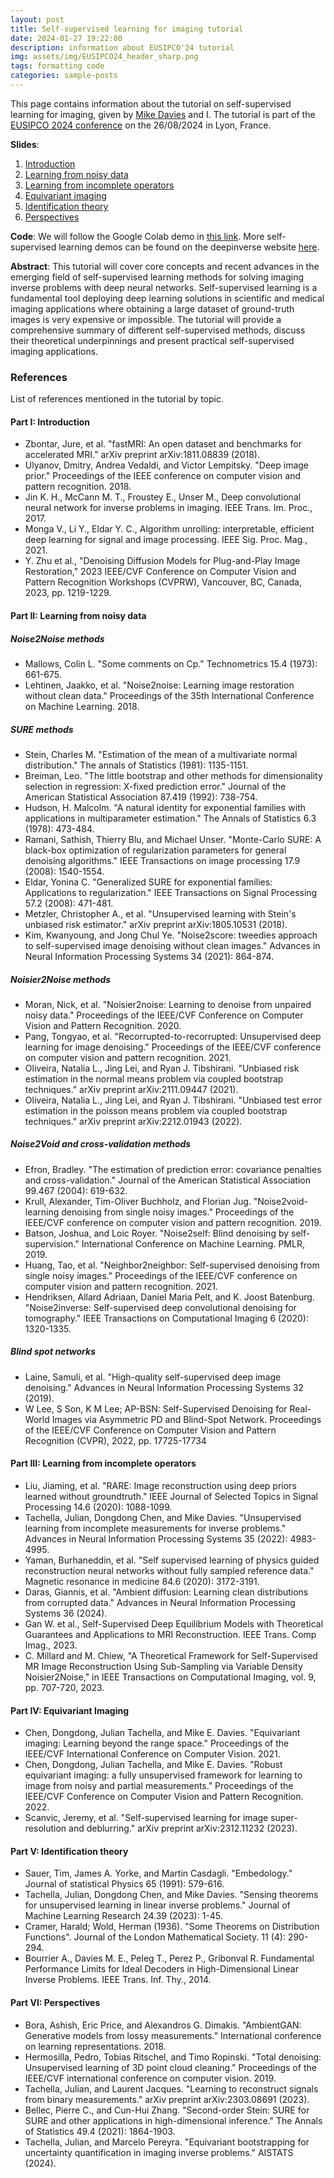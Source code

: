 ```yaml
---
layout: post
title: Self-supervised learning for imaging tutorial
date: 2024-01-27 19:22:00
description: information about EUSIPCO'24 tutorial
img: assets/img/EUSIPCO24_header_sharp.png
tags: formatting code
categories: sample-posts
---
```


This page contains information about the tutorial on self-supervised learning for imaging, given by [Mike Davies](https://www.eng.ed.ac.uk/about/people/professor-michael-e-davies) and I.
The tutorial is part of the [EUSIPCO 2024 conference](https://eusipcolyon.sciencesconf.org/resource/page/id/28) on the 26/08/2024 in Lyon, France.

**Slides**: 

1. [Introduction](/assets/pdf/part1.pdf)
2. [Learning from noisy data](/assets/pdf/part2.pdf)
3. [Learning from incomplete operators](/assets/pdf/part3.pdf)
4. [Equivariant imaging](/assets/pdf/part4.pdf)
5. [Identification theory](/assets/pdf/part5.pdf)
5. [Perspectives](/assets/pdf/part6.pdf)

**Code**: We will follow the Google Colab demo in [this link](https://colab.research.google.com/drive/1_dlXdNbgwg5u7_OAl29WiMRMOybnkCIo?usp=sharing).
More self-supervised learning demos can be found on the deepinverse website [here](https://deepinv.github.io/deepinv/auto_examples/index.html#self-supervised-learning).


**Abstract**: This tutorial will cover core concepts and recent advances in the emerging field of self-supervised
learning methods for solving imaging inverse problems with deep neural networks.
Self-supervised learning is a fundamental tool deploying deep learning solutions in scientific and medical
imaging applications where obtaining a large dataset of ground-truth images is very expensive or impossible.
The tutorial will provide a comprehensive summary of different self-supervised methods, 
discuss their theoretical underpinnings and present practical self-supervised imaging applications.

### References
List of references mentioned in the tutorial by topic.

#### Part I: Introduction
- Zbontar, Jure, et al. "fastMRI: An open dataset and benchmarks for accelerated MRI." arXiv preprint arXiv:1811.08839 (2018).
- Ulyanov, Dmitry, Andrea Vedaldi, and Victor Lempitsky. "Deep image prior." Proceedings of the IEEE conference on computer vision and pattern recognition. 2018.
- Jin K. H., McCann M. T., Froustey E., Unser M., Deep convolutional neural network for inverse problems in imaging. IEEE Trans. Im. Proc., 2017.
- Monga V., Li Y., Eldar Y. C., Algorithm unrolling: interpretable, efficient deep learning for signal and image processing. IEEE Sig. Proc. Mag., 2021.
- Y. Zhu et al., "Denoising Diffusion Models for Plug-and-Play Image Restoration," 2023 IEEE/CVF Conference on Computer Vision and Pattern Recognition Workshops (CVPRW), Vancouver, BC, Canada, 2023, pp. 1219-1229.

#### Part II: Learning from noisy data

##### Noise2Noise methods
- Mallows, Colin L. "Some comments on Cp." Technometrics 15.4 (1973): 661-675.
- Lehtinen, Jaakko, et al. "Noise2noise: Learning image restoration without clean data." Proceedings of the 35th International Conference on Machine Learning. 2018.

##### SURE methods
- Stein, Charles M. "Estimation of the mean of a multivariate normal distribution." The annals of Statistics (1981): 1135-1151.
- Breiman, Leo. "The little bootstrap and other methods for dimensionality selection in regression: X-fixed prediction error." Journal of the American Statistical Association 87.419 (1992): 738-754.
- Hudson, H. Malcolm. "A natural identity for exponential families with applications in multiparameter estimation." The Annals of Statistics 6.3 (1978): 473-484.
- Ramani, Sathish, Thierry Blu, and Michael Unser. "Monte-Carlo SURE: A black-box optimization of regularization parameters for general denoising algorithms." IEEE Transactions on image processing 17.9 (2008): 1540-1554.
- Eldar, Yonina C. "Generalized SURE for exponential families: Applications to regularization." IEEE Transactions on Signal Processing 57.2 (2008): 471-481.
- Metzler, Christopher A., et al. "Unsupervised learning with Stein's unbiased risk estimator." arXiv preprint arXiv:1805.10531 (2018).
- Kim, Kwanyoung, and Jong Chul Ye. "Noise2score: tweedies approach to self-supervised image denoising without clean images." Advances in Neural Information Processing Systems 34 (2021): 864-874.

##### Noisier2Noise methods
- Moran, Nick, et al. "Noisier2noise: Learning to denoise from unpaired noisy data." Proceedings of the IEEE/CVF Conference on Computer Vision and Pattern Recognition. 2020.
- Pang, Tongyao, et al. "Recorrupted-to-recorrupted: Unsupervised deep learning for image denoising." Proceedings of the IEEE/CVF conference on computer vision and pattern recognition. 2021.
- Oliveira, Natalia L., Jing Lei, and Ryan J. Tibshirani. "Unbiased risk estimation in the normal means problem via coupled bootstrap techniques." arXiv preprint arXiv:2111.09447 (2021).
- Oliveira, Natalia L., Jing Lei, and Ryan J. Tibshirani. "Unbiased test error estimation in the poisson means problem via coupled bootstrap techniques." arXiv preprint arXiv:2212.01943 (2022).

##### Noise2Void and cross-validation methods
- Efron, Bradley. "The estimation of prediction error: covariance penalties and cross-validation." Journal of the American Statistical Association 99.467 (2004): 619-632.
- Krull, Alexander, Tim-Oliver Buchholz, and Florian Jug. "Noise2void-learning denoising from single noisy images." Proceedings of the IEEE/CVF conference on computer vision and pattern recognition. 2019.
- Batson, Joshua, and Loic Royer. "Noise2self: Blind denoising by self-supervision." International Conference on Machine Learning. PMLR, 2019.
- Huang, Tao, et al. "Neighbor2neighbor: Self-supervised denoising from single noisy images." Proceedings of the IEEE/CVF conference on computer vision and pattern recognition. 2021.
- Hendriksen, Allard Adriaan, Daniel Maria Pelt, and K. Joost Batenburg. "Noise2inverse: Self-supervised deep convolutional denoising for tomography." IEEE Transactions on Computational Imaging 6 (2020): 1320-1335.

##### Blind spot networks
- Laine, Samuli, et al. "High-quality self-supervised deep image denoising." Advances in Neural Information Processing Systems 32 (2019).
- W Lee, S Son, K M Lee; AP-BSN: Self-Supervised Denoising for Real-World Images via Asymmetric PD and Blind-Spot Network. Proceedings of the IEEE/CVF Conference on Computer Vision and Pattern Recognition (CVPR), 2022, pp. 17725-17734

#### Part III: Learning from incomplete operators

- Liu, Jiaming, et al. "RARE: Image reconstruction using deep priors learned without groundtruth." IEEE Journal of Selected Topics in Signal Processing 14.6 (2020): 1088-1099.
- Tachella, Julian, Dongdong Chen, and Mike Davies. "Unsupervised learning from incomplete measurements for inverse problems." Advances in Neural Information Processing Systems 35 (2022): 4983-4995.
- Yaman, Burhaneddin, et al. "Self supervised learning of physics guided reconstruction neural networks without fully sampled reference data." Magnetic resonance in medicine 84.6 (2020): 3172-3191.
- Daras, Giannis, et al. "Ambient diffusion: Learning clean distributions from corrupted data." Advances in Neural Information Processing Systems 36 (2024).
- Gan W. et al., Self-Supervised Deep Equilibrium Models with Theoretical Guarantees and Applications to MRI Reconstruction. IEEE Trans. Comp Imag., 2023.
- C. Millard and M. Chiew, "A Theoretical Framework for Self-Supervised MR Image Reconstruction Using Sub-Sampling via Variable Density Noisier2Noise," in IEEE Transactions on Computational Imaging, vol. 9, pp. 707-720, 2023.

#### Part IV: Equivariant Imaging
- Chen, Dongdong, Julian Tachella, and Mike E. Davies. "Equivariant imaging: Learning beyond the range space." Proceedings of the IEEE/CVF International Conference on Computer Vision. 2021.
- Chen, Dongdong, Julian Tachella, and Mike E. Davies. "Robust equivariant imaging: a fully unsupervised framework for learning to image from noisy and partial measurements." Proceedings of the IEEE/CVF Conference on Computer Vision and Pattern Recognition. 2022.
- Scanvic, Jeremy, et al. "Self-supervised learning for image super-resolution and deblurring." arXiv preprint arXiv:2312.11232 (2023).

#### Part V: Identification theory
- Sauer, Tim, James A. Yorke, and Martin Casdagli. "Embedology." Journal of statistical Physics 65 (1991): 579-616.
- Tachella, Julian, Dongdong Chen, and Mike Davies. "Sensing theorems for unsupervised learning in linear inverse problems." Journal of Machine Learning Research 24.39 (2023): 1-45.
- Cramer, Harald; Wold, Herman (1936). "Some Theorems on Distribution Functions". Journal of the London Mathematical Society. 11 (4): 290-294.
-  Bourrier A., Davies M. E., Peleg T., Perez P., Gribonval R. Fundamental Performance Limits for Ideal Decoders in High-Dimensional Linear Inverse Problems. IEEE Trans. Inf. Thy., 2014.

#### Part VI: Perspectives
- Bora, Ashish, Eric Price, and Alexandros G. Dimakis. "AmbientGAN: Generative models from lossy measurements." International conference on learning representations. 2018.
- Hermosilla, Pedro, Tobias Ritschel, and Timo Ropinski. "Total denoising: Unsupervised learning of 3D point cloud cleaning." Proceedings of the IEEE/CVF international conference on computer vision. 2019.
- Tachella, Julian, and Laurent Jacques. "Learning to reconstruct signals from binary measurements." arXiv preprint arXiv:2303.08691 (2023).
- Bellec, Pierre C., and Cun-Hui Zhang. "Second-order Stein: SURE for SURE and other applications in high-dimensional inference." The Annals of Statistics 49.4 (2021): 1864-1903.
- Tachella, Julian, and Marcelo Pereyra. "Equivariant bootstrapping for uncertainty quantification in imaging inverse problems." AISTATS (2024).
